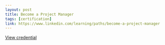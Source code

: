 ```yaml
---
layout: post
title: Become a Project Manager
tags: [certification]
link: https://www.linkedin.com/learning/paths/become-a-project-manager
---
```


<a href="https://www.linkedin.com/learning/paths/become-a-project-manager" target="_blank">View credential</a>